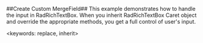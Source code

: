##Create Custom MergeField##
This example demonstrates how to handle the input in RadRichTextBox. When you inherit RadRichTextBox Caret object and override the appropriate methods, you get a full control of user's input.

<keywords: replace, inherit>